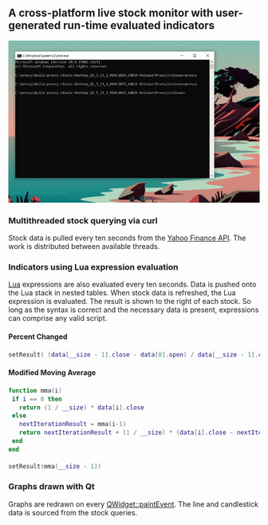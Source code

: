 ## **A cross-platform live stock monitor with user-generated run-time evaluated indicators**

![Demo](demo.gif)

### **Multithreaded stock querying via curl**

Stock data is pulled every ten seconds from the [Yahoo Finance API](https://finance.yahoo.com/quotes/API,Documentation/view/v1/). The work is distributed between available threads.

### **Indicators using Lua expression evaluation**

[Lua](https://www.lua.org/) expressions are also evaluated every ten seconds. Data is pushed onto the Lua stack in nested tables. When stock data is refreshed, the Lua expression is evaluated. The result is shown to the right of each stock. So long as the syntax is correct and the necessary data is present, expressions can comprise any valid script.

#### Percent Changed

```lua
setResult( (data[__size - 1].close - data[0].open) / data[__size - 1].close * 100 )
```

#### Modified Moving Average

 ```lua
function mma(i)
  if i == 0 then 
    return (1 / __size) * data[i].close
  else
    nextIterationResult = mma(i-1)
    return nextIterationResult + (1 / __size) * (data[i].close - nextIterationResult)
  end
end

setResult(mma(__size - 1))
 ```

### **Graphs drawn with Qt**

Graphs are redrawn on every [QWidget::paintEvent](https://doc.qt.io/qt-5/qwidget.html#paintEvent). The line and candlestick data is sourced from the stock queries.
